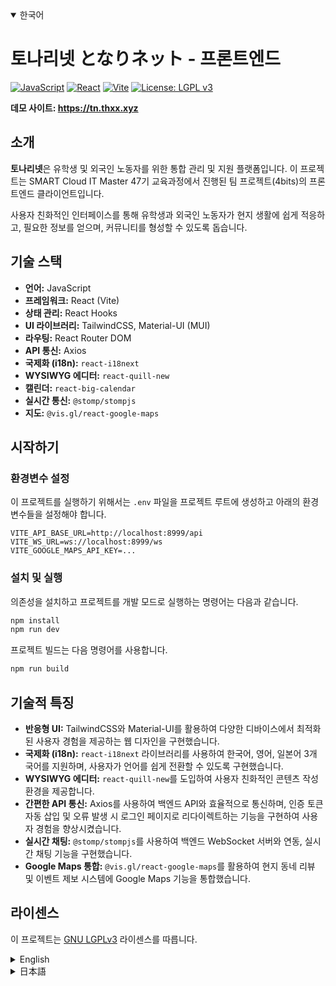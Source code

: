 <details open>
<summary>한국어</summary>

# 토나리넷 となりネット - 프론트엔드

[![JavaScript](https://img.shields.io/badge/javascript-%23323330.svg?style=for-the-badge&logo=javascript&logoColor=%23F7DF1E)](https://developer.mozilla.org/en-US/docs/Web/JavaScript)
[![React](https://img.shields.io/badge/react-%2320232a.svg?style=for-the-badge&logo=react&logoColor=%2361DAFB)](https://react.dev/)
[![Vite](https://img.shields.io/badge/Vite-B73BFE?style=for-the-badge&logo=vite&logoColor=FFD62E)](https://vitejs.dev/)
[![License: LGPL v3](https://img.shields.io/badge/License-LGPL%20v3-blue.svg)](https://www.gnu.org/licenses/lgpl-3.0)

**데모 사이트: https://tn.thxx.xyz**

## 소개

**토나리넷**은 유학생 및 외국인 노동자를 위한 통합 관리 및 지원 플랫폼입니다. 이 프로젝트는 SMART Cloud IT Master 47기 교육과정에서 진행된 팀 프로젝트(4bits)의 프론트엔드 클라이언트입니다.

사용자 친화적인 인터페이스를 통해 유학생과 외국인 노동자가 현지 생활에 쉽게 적응하고, 필요한 정보를 얻으며, 커뮤니티를 형성할 수 있도록 돕습니다.

## 기술 스택

- **언어:** JavaScript
- **프레임워크:** React (Vite)
- **상태 관리:** React Hooks
- **UI 라이브러리:** TailwindCSS, Material-UI (MUI)
- **라우팅:** React Router DOM
- **API 통신:** Axios
- **국제화 (i18n):** `react-i18next`
- **WYSIWYG 에디터:** `react-quill-new`
- **캘린더:** `react-big-calendar`
- **실시간 통신:** `@stomp/stompjs`
- **지도:** `@vis.gl/react-google-maps`

## 시작하기

### 환경변수 설정

이 프로젝트를 실행하기 위해서는 `.env` 파일을 프로젝트 루트에 생성하고 아래의 환경변수들을 설정해야 합니다.

```
VITE_API_BASE_URL=http://localhost:8999/api
VITE_WS_URL=ws://localhost:8999/ws
VITE_GOOGLE_MAPS_API_KEY=...
```

### 설치 및 실행

의존성을 설치하고 프로젝트를 개발 모드로 실행하는 명령어는 다음과 같습니다.

```bash
npm install
npm run dev
```

프로젝트 빌드는 다음 명령어를 사용합니다.

```bash
npm run build
```

## 기술적 특징

- **반응형 UI:** TailwindCSS와 Material-UI를 활용하여 다양한 디바이스에서 최적화된 사용자 경험을 제공하는 웹 디자인을 구현했습니다.
- **국제화 (i18n):** `react-i18next` 라이브러리를 사용하여 한국어, 영어, 일본어 3개 국어를 지원하며, 사용자가 언어를 쉽게 전환할 수 있도록 구현했습니다.
- **WYSIWYG 에디터:** `react-quill-new`를 도입하여 사용자 친화적인 콘텐츠 작성 환경을 제공합니다.
- **간편한 API 통신:** Axios를 사용하여 백엔드 API와 효율적으로 통신하며, 인증 토큰 자동 삽입 및 오류 발생 시 로그인 페이지로 리다이렉트하는 기능을 구현하여 사용자 경험을 향상시켰습니다.
- **실시간 채팅:** `@stomp/stompjs`를 사용하여 백엔드 WebSocket 서버와 연동, 실시간 채팅 기능을 구현했습니다.
- **Google Maps 통합:** `@vis.gl/react-google-maps`를 활용하여 현지 동네 리뷰 및 이벤트 제보 시스템에 Google Maps 기능을 통합했습니다.

## 라이센스

이 프로젝트는 [GNU LGPLv3](LICENSE.md) 라이센스를 따릅니다.

</details>

<details>
<summary>English</summary>

# Tonarinet となりネット - Frontend

[![JavaScript](https://img.shields.io/badge/javascript-%23323330.svg?style=for-the-badge&logo=javascript&logoColor=%23F7DF1E)](https://developer.mozilla.org/en-US/docs/Web/JavaScript)
[![React](https://img.shields.io/badge/react-%2320232a.svg?style=for-the-badge&logo=react&logoColor=%2361DAFB)](https://react.dev/)
[![Vite](https://img.shields.io/badge/Vite-B73BFE?style=for-the-badge&logo=vite&logoColor=FFD62E)](https://vitejs.dev/)
[![License: LGPL v3](https://img.shields.io/badge/License-LGPL%20v3-blue.svg)](https://www.gnu.org/licenses/lgpl-3.0)

**Demo Site: https://tn.thxx.xyz**

## Introduction

**Tonarinet** is an integrated management and support platform for international students and foreign workers. This project is the frontend client for a team project (4bits) conducted in the SMART Cloud IT Master 47th course.

Through a user-friendly interface, Tonarinet helps international students and foreign workers easily adapt to local life, obtain necessary information, and form communities.

## Tech Stack

- **Language:** JavaScript
- **Framework:** React (Vite)
- **State Management:** React Hooks
- **UI Libraries:** TailwindCSS, Material-UI (MUI)
- **Routing:** React Router DOM
- **API Communication:** Axios
- **Internationalization (i18n):** `react-i18next`
- **WYSIWYG Editor:** `react-quill-new`
- **Calendar:** `react-big-calendar`
- **Real-time Communication:** `@stomp/stompjs`
- **Maps:** `@vis.gl/react-google-maps`

## Getting Started

### Environment Variables

To run this project, you need to create a `.env` file in the project root and set the following environment variables.

```
VITE_API_BASE_URL=http://localhost:8999/api
VITE_WS_URL=ws://localhost:8999/ws
VITE_GOOGLE_MAPS_API_KEY=...
```

### Installation and Running

The commands to install dependencies and run the project in development mode are as follows:

```bash
npm install
npm run dev
```

To build the project, use the following command:

```bash
npm run build
```

## Technical Features

- **Responsive UI:** Implemented a looking-good web design using TailwindCSS and Material-UI to provide an better user experience.
- **Internationalization (i18n):** Supports Korean, English, and Japanese using the `react-i18next` library, allowing users to easily switch languages.
- **WYSIWYG Editor:** Integrated `react-quill-new` to provide a user-friendly content creation environment.
- **Streamlined API Communication:** Utilizes Axios for efficient communication with the backend API, including automatic authentication token injection and redirection to the login page upon authentication errors, enhancing user experience.
- **Real-time Chat:** Implemented real-time chat functionality by integrating with the backend WebSocket server using `@stomp/stompjs`.
- **Google Maps Integration:** Integrated Google Maps features into the local neighborhood review and event reporting system using `@vis.gl/react-google-maps`.

## License

This project is licensed under the [GNU LGPLv3](LICENSE.md) License.

</details>

<details>
<summary>日本語</summary>

# となりネット - フロントエンド

[![JavaScript](https://img.shields.io/badge/javascript-%23323330.svg?style=for-the-badge&logo=javascript&logoColor=%23F7DF1E)](https://developer.mozilla.org/en-US/docs/Web/JavaScript)
[![React](https://img.shields.io/badge/react-%2320232a.svg?style=for-the-badge&logo=react&logoColor=%2361DAFB)](https://react.dev/)
[![Vite](https://img.shields.io/badge/Vite-B73BFE?style=for-the-badge&logo=vite&logoColor=FFD62E)](https://vitejs.dev/)
[![License: LGPL v3](https://img.shields.io/badge/License-LGPL%20v3-blue.svg)](https://www.gnu.org/licenses/lgpl-3.0)

**デモサイト: https://tn.thxx.xyz**

## 紹介

**となりネット**は、留学生や外国人労働者のための統合管理・支援プラットフォームです。このプロジェクトは、SMART Cloud IT Master 第 47 期のチームプロジェクト(4bits)のフロントエンドクライアントです。

ユーザーフレンドリーなインターフェースを通じて、留学生や外国人労働者が現地生活に容易に適応し、必要な情報を取得し、コミュニティを形成できるよう支援します。

## 技術スタック

- **言語:** JavaScript
- **フレームワーク:** React (Vite)
- **状態管理:** React Hooks
- **UI ライブラリ:** TailwindCSS, Material-UI (MUI)
- **ルーティング:** React Router DOM
- **API 通信:** Axios
- **国際化 (i18n):** `react-i18next`
- **WYSIWYG エディタ:** `react-quill-new`
- **カレンダー:** `react-big-calendar`
- **リアルタイム通信:** `@stomp/stompjs`
- **地図:** `@vis.gl/react-google-maps`

## 始め方

### 環境変数

このプロジェクトを実行するには、プロジェクトのルートに`.env`ファイルを作成し、次の環境変数を設定する必要があります。

```
VITE_API_BASE_URL=http://localhost:8999/api
VITE_WS_URL=ws://localhost:8999/ws
VITE_GOOGLE_MAPS_API_KEY=...
```

### インストールと実行

依存関係をインストールし、開発モードでプロジェクトを実行するコマンドは次のとおりです。

```bash
npm install
npm run dev
```

プロジェクトをビルドするには、次のコマンドを使用します。

```bash
npm run build
```

## 技術的な特徴

- **レスポンシブ UI:** TailwindCSS と Material-UI を活用し、優れたユーザーエクスペリエンスを提供するウェブデザインを実装しました。
- **国際化 (i18n):** `react-i18next`ライブラリを使用して、韓国語、英語、日本語の 3 ヶ国語をサポートし、ユーザーが言語を簡単に切り替えられるように実装しました。
- **WYSIWYG エディタ:** `react-quill-new`を導入し、ユーザーフレンドリーなコンテンツ作成環境を提供します。
- **効率的な API 通信:** Axios を使用してバックエンド API と効率的に通信し、認証トークンの自動挿入や認証エラー時のログインページへのリダイレクト機能を実装することで、ユーザーエクスペリエンスを向上させました。
- **リアルタイムチャット:** `@stomp/stompjs`を使用してバックエンド WebSocket サーバーと連携し、リアルタイムチャット機能を実装しました。
- **Google Maps 統合:** `@vis.gl/react-google-maps`を活用し、地域のレビューおよびイベント報告システムに Google Maps 機能を統合しました。

## ライセンス

このプロジェクトは、[GNU LGPLv3](LICENSE.md)ライセンスの下でライセンスされています。

</details>
